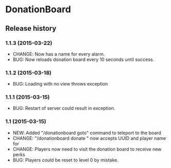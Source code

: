 # DonationBoard

## Release history

### 1.1.3 (2015-03-22)

* CHANGE: Now has a name for every alarm.
* BUG: Now reloads donation board every 10 seconds until success.

### 1.1.2 (2015-03-18)

* BUG: Loading with no view throws exception

### 1.1.1 (2015-03-15)

* BUG: Restart of server could result in exception.

### 1.1 (2015-03-15)

* NEW: Added "/donationboard goto" command to teleport to the board
* CHANGE: "/donationboard donate <player> <tokens>" now accepts UUID and player name for <player>
* CHANGE: Players now need to visit the donation board to receive new perks
* BUG: Players could be reset to level 0 by mistake.


